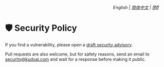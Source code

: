 <div align="right">
    <h6>
        <picture>
            <source type="image/svg+xml" media="(prefers-color-scheme: dark)" srcset="https://raw.githubusercontent.com/KudoAI/chatgpt.js/main/media/images/icons/earth-americas-white-icon32.svg">
            <img height=14 src="https://raw.githubusercontent.com/KudoAI/chatgpt.js/main/media/images/icons/earth-americas-icon32.svg">
        </picture>
        &nbsp;English |
        <a href="https://github.com/KudoAI/chatgpt.js-chrome-starter/blob/main/docs/zh-cn/SECURITY.md">简体中文</a> |
        <a href="https://github.com/KudoAI/chatgpt.js-chrome-starter/blob/main/docs/hi/SECURITY.md">हिंदी</a>
    </h6>
</div>

# 🛡️ Security Policy

If you find a vulnerability, please open a [draft security advisory](https://github.com/KudoAI/chatgpt.js-chrome-starter/security/advisories/new).

Pull requests are also welcome, but for safety reasons, send an email to security@kudoai.com and wait for a response before making it public.
